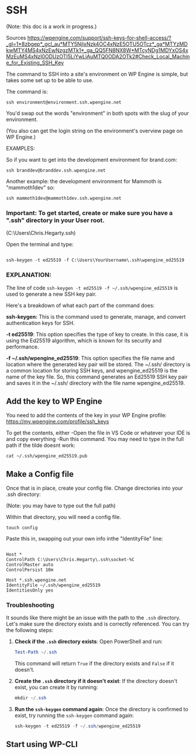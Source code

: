 # SSH

(Note: this doc is a work in progress.)

Sources
https://wpengine.com/support/ssh-keys-for-shell-access/?_gl=1*8zbgep*_gcl_au*MTY5NjIxNzk4OC4xNzE5OTU5OTcz*_ga*MTYzMDkwMTY4MS4xNzEwNzgzMTk1*_ga_QQ5FN8NX8W*MTcyNDg1MDYxOS4xMzEuMS4xNzI0ODUzOTI5LjYwLjAuMTQ0ODA2OTk2#Check_Local_Machine_for_Existing_SSH_Key

The command to SSH into a site's environment on WP Engine is simple, but takes some set up to be able to use.

The command is:

```shell
ssh environment@environment.ssh.wpengine.net
```

You'd swap out the words "environment" in both spots with the slug of your environment.

(You also can get the login string on the environment's overview page on WP Engine.)

EXAMPLES:

So if you want to get into the development environment for brand.com:

```shell
ssh branddev@branddev.ssh.wpengine.net
```

Another example: the development environment for Mammoth is "mammoth1dev" so:

```shell
ssh mammoth1dev@mammoth1dev.ssh.wpengine.net
```

### Important: To get started, create or make sure you have a ".ssh" directory in your User root.
(C:\Users\Chris.Hegarty\.ssh)

Open the terminal and type:

```shell

ssh-keygen -t ed25519 -f C:\Users\YourUsername\.ssh\wpengine_ed25519

```
### EXPLANATION:

The line of code ```ssh-keygen -t ed25519 -f ~/.ssh/wpengine_ed25519``` is used to generate a new SSH key pair. 

Here's a breakdown of what each part of the command does:

**ssh-keygen:** This is the command used to generate, manage, and convert authentication keys for SSH.

**-t ed25519**: This option specifies the type of key to create. In this case, it is using the Ed25519 algorithm, which is known for its security and performance.

**-f ~/.ssh/wpengine_ed25519**: This option specifies the file name and location where the generated key pair will be stored. 
The ~/.ssh/ directory is a common location for storing SSH keys, and wpengine_ed25519 is the name of the key file.
So, this command generates an Ed25519 SSH key pair and saves it in the ~/.ssh/ directory with the file name wpengine_ed25519.

## Add the key to WP Engine

You need to add the contents of the key in your WP Engine profile: https://my.wpengine.com/profile/ssh_keys

To get the contents, either
-Open the file in VS Code or whatever your IDE is and copy everything
-Run this command. You may need to type in the full path if the tilde doesnt work:

```shell
cat ~/.ssh/wpengine_ed25519.pub
```

## Make a Config file

Once that is in place, create your config file. Change directories into your .ssh directory:

(Note: you may have to type out the full path)

Within that directory, you will need a config file.

```shell
touch config

```

Paste this in, swapping out your own info inthe "IdentityFile" line:

```shell

Host *
ControlPath C:\Users\Chris.Hegarty\.ssh\socket-%C
ControlMaster auto
ControlPersist 10m

Host *.ssh.wpengine.net
IdentityFile ~/.ssh/wpengine_ed25519
IdentitiesOnly yes

```

### Troubleshooting

It sounds like there might be an issue with the path to the `.ssh` directory. Let's make sure the directory exists and is correctly referenced. You can try the following steps:

1. **Check if the `.ssh` directory exists**:
   Open PowerShell and run:
   ```powershell
   Test-Path ~/.ssh
   ```
   This command will return `True` if the directory exists and `False` if it doesn't.

2. **Create the `.ssh` directory if it doesn't exist**:
   If the directory doesn't exist, you can create it by running:
   ```powershell
   mkdir ~/.ssh
   ```

3. **Run the `ssh-keygen` command again**:
   Once the directory is confirmed to exist, try running the `ssh-keygen` command again:
   ```powershell
   ssh-keygen -t ed25519 -f ~/.ssh/wpengine_ed25519
   ```

## Start using WP-CLI








